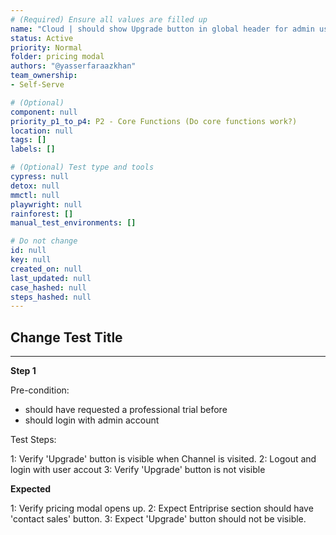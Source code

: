 ```yaml
---
# (Required) Ensure all values are filled up
name: "Cloud | should show Upgrade button in global header for admin users on starter plan"
status: Active
priority: Normal
folder: pricing modal
authors: "@yasserfaraazkhan"
team_ownership: 
- Self-Serve

# (Optional)
component: null
priority_p1_to_p4: P2 - Core Functions (Do core functions work?)
location: null
tags: []
labels: []

# (Optional) Test type and tools
cypress: null
detox: null
mmctl: null
playwright: null
rainforest: []
manual_test_environments: []

# Do not change
id: null
key: null
created_on: null
last_updated: null
case_hashed: null
steps_hashed: null
---
```


## Change Test Title

---

**Step 1**

Pre-condition:

- should have requested a professional trial before
- should login with admin account

Test Steps:

1: Verify 'Upgrade' button is visible when Channel is visited.
2: Logout and login with user accout
3: Verify 'Upgrade' button is not visible

**Expected**

1: Verify pricing modal opens up.
2: Expect Entriprise section should have 'contact sales' button.
3: Expect 'Upgrade' button should not be visible.
